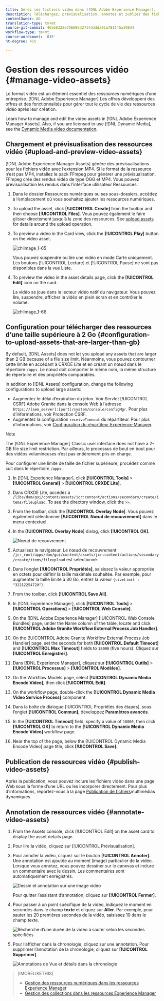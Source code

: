 ```yaml
---
title: Gérez les fichiers vidéo dans [!DNL Adobe Experience Manager].
description: Téléchargez, prévisualisation, annotez et publiez des fichiers vidéo dans [!DNL Adobe Experience Manager].
contentOwner: AG
translation-type: tm+mt
source-git-commit: 46568322e75669532734dddda91a781f45a398d4
workflow-type: tm+mt
source-wordcount: '815'
ht-degree: 41%

---
```



# Gestion des ressources vidéo  {#manage-video-assets}

Le format vidéo est un élément essentiel des ressources numériques d’une entreprise. [!DNL Adobe Experience Manager] Les offres développent des offres et des fonctionnalités pour gérer tout le cycle de vie des ressources vidéo après leur création.

Learn how to manage and edit the video assets in [!DNL Adobe Experience Manager Assets]. Also, if you are licensed to use [!DNL Dynamic Media], see the [Dynamic Media video documentation](/help/assets/video.md).

## Chargement et prévisualisation des ressources vidéo {#upload-and-preview-video-assets}

[!DNL Adobe Experience Manager Assets] génère des prévisualisations pour les fichiers vidéo avec l’extension MP4. Si le format de la ressource n’est pas MP4, installez le pack FFmpeg pour générer une prévisualisation. FFmpeg crée des rendus vidéo de type OGG et MP4. Vous pouvez prévisualisation les rendus dans l’interface utilisateur Ressources.

1. Dans le dossier Ressources numériques ou ses sous-dossiers, accédez à l’emplacement où vous souhaitez ajouter les ressources numériques.
1. To upload the asset, click **[!UICONTROL Create]** from the toolbar and then choose **[!UICONTROL Files]**. Vous pouvez également le faire glisser directement jusqu’à la zone des ressources. See [upload assets](managing-assets-touch-ui.md#uploading-assets) for details around the upload operation.
1. To preview a video in the Card view, click the **[!UICONTROL Play]** button on the video asset.

   ![chlimage_1-65](assets/chlimage_1-201.png)

   Vous pouvez suspendre ou lire une vidéo en mode Carte uniquement. Les boutons [!UICONTROL Lecture] et [!UICONTROL Pause] ne sont pas disponibles dans la vue Liste.

1. To preview the video in the asset details page, click the **[!UICONTROL Edit]** icon on the card.

   La vidéo se joue dans le lecteur vidéo natif du navigateur. Vous pouvez lire, suspendre, afficher la vidéo en plein écran et en contrôler le volume.

   ![chlimage_1-66](assets/chlimage_1-202.png)

## Configuration pour télécharger des ressources d’une taille supérieure à 2 Go {#configuration-to-upload-assets-that-are-larger-than-gb}

By default, [!DNL Assets] does not let you upload any assets that are larger than 2 GB because of a file size limit. Néanmoins, vous pouvez contourner cette limite en accédant à CRXDE Lite et en créant un nœud dans le répertoire `/apps`. Le nœud doit comporter le même nom, la même structure de répertoire et des propriétés comparables.

In addition to [!DNL Assets] configuration, change the following configurations to upload large assets:

* Augmentez le délai d’expiration du jeton. Voir Servlet [!UICONTROL CSRF] Adobe Granite dans la console Web à l’adresse `https://[aem_server]:[port]/system/console/configMgr`. Pour plus d’informations, voir Protection [](/help/sites-developing/csrf-protection.md)CSRF.
* Augmentez la configuration `receiveTimeout` du répartiteur. Pour plus d’informations, voir [Configuration du répartiteur Experience Manager](https://docs.adobe.com/content/help/en/experience-manager-dispatcher/using/configuring/dispatcher-configuration.html#renders-options).

>[!NOTE]
>
>The [!DNL Experience Manager] Classic user interface does not have a 2-GB file size limit restriction. Par ailleurs, le processus de bout en bout pour des vidéos volumineuses n’est pas entièrement pris en charge.

Pour configurer une limite de taille de fichier supérieure, procédez comme suit dans le répertoire `/apps`.

1. In [!DNL Experience Manager], click **[!UICONTROL Tools]** > **[!UICONTROL General]** > **[!UICONTROL CRXDE Lite]**.
1. Dans CRXDE Lite, accédez à `/libs/dam/gui/content/assets/jcr:content/actions/secondary/create/items/fileupload`. To see the directory window, click the `>>`.
1. From the toolbar, click the **[!UICONTROL Overlay Node]**. Vous pouvez également sélectionner **[!UICONTROL Nœud de recouvrement]** dans le menu contextuel.
1. In the **[!UICONTROL Overlay Node]** dialog, click **[!UICONTROL OK]**.

   ![Nœud de recouvrement](assets/overlay-node-path.png)

1. Actualisez le navigateur. Le nœud de recouvrement `/jcr_root/apps/dam/gui/content/assets/jcr:content/actions/secondary/create/items/fileupload` est sélectionné.
1. Dans l’onglet **[!UICONTROL Propriétés]**, saisissez la valeur appropriée en octets pour définir la taille maximale souhaitée. Par exemple, pour augmenter la taille limite à 30 Go, entrez la valeur `{sizeLimit : "32212254720"}`.

1. From the toolbar, click **[!UICONTROL Save All]**.
1. In [!DNL Experience Manager], click **[!UICONTROL Tools]** > **[!UICONTROL Operations]** > **[!UICONTROL Web Console]**.
1. On the [!DNL Adobe Experience Manager] [!UICONTROL Web Console Bundles] page, under the Name column of the table, locate and click **[!UICONTROL Adobe Granite Workflow External Process Job Handler]**.
1. On the [!UICONTROL Adobe Granite Workflow External Process Job Handler] page, set the seconds for both **[!UICONTROL Default Timeout]** and **[!UICONTROL Max Timeout]** fields to `18000` (five hours). Cliquez sur **[!UICONTROL Enregistrer]**.
1. Dans [!DNL Experience Manager], cliquez sur **[!UICONTROL Outils]** > **[!UICONTROL Processus]** > **[!UICONTROL Modèles]**.
1. On the Workflow Models page, select **[!UICONTROL Dynamic Media Encode Video]**, then click **[!UICONTROL Edit]**.
1. On the workflow page, double-click the **[!UICONTROL Dynamic Media Video Service Process]** component.
1. Dans la boîte de dialogue [!UICONTROL Propriétés des étapes], sous l’onglet **[!UICONTROL Commun]**, développez **Paramètres avancés**.
1. In the **[!UICONTROL Timeout]** field, specify a value of `18000`, then click **[!UICONTROL OK]** to return to the **[!UICONTROL Dynamic Media Encode Video]** workflow page.
1. Near the top of the page, below the [!UICONTROL Dynamic Media Encode Video] page title, click **[!UICONTROL Save]**.

## Publication de ressources vidéo {#publish-video-assets}

Après la publication, vous pouvez inclure les fichiers vidéo dans une page Web sous la forme d’une URL ou les incorporer directement. Pour plus d’informations, reportez-vous à la page [Publication de fichiers](/help/assets/publishing-dynamicmedia-assets.md)multimédias dynamiques.

## Annotation de ressources vidéo {#annotate-video-assets}

1. From the Assets console, click [!UICONTROL Edit] on the asset card to display the asset details page.
1. Pour lire la vidéo, cliquez sur [!UICONTROL Prévisualisation].
1. Pour annoter la vidéo, cliquez sur le bouton **[!UICONTROL Annoter]**. Une annotation est ajoutée au moment (image) particulier de la vidéo. Lorsque vous annotez, vous pouvez dessiner sur le canevas et inclure un commentaire avec le dessin. Les commentaires sont automatiquement enregistrés.

   ![Dessin et annotation sur une image vidéo](assets/annotate-video.png)

   Pour quitter l’assistant d’annotation, cliquez sur **[!UICONTROL Fermer]**.

1. Pour passer à un point spécifique de la vidéo, indiquez le moment en secondes dans le champ **texte** et cliquez sur **Aller**. Par exemple, pour sauter les 20 premières secondes de la vidéo, saisissez 10 dans le champ texte.

   ![Recherche d’une durée de la vidéo à sauter selon les secondes spécifiées](assets/seek-in-video.png)

1. Pour l’afficher dans la chronologie, cliquez sur une annotation. Pour supprimer l’annotation de la chronologie, cliquez sur **[!UICONTROL Supprimer]**.

   ![Annotations de Vue et détails dans la chronologie](assets/timeline-view-annotation.png)

>[!MORELIKETHIS]
>
>* [Gestion des ressources numériques dans les ressources Experience Manager](/help/assets/managing-assets-touch-ui.md)
>* [Gestion des collections dans les ressources Experience Manager](/help/assets/managing-collections-touch-ui.md)

